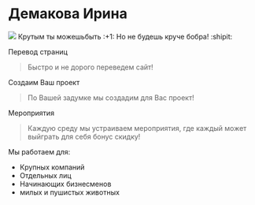 # Демакова Ирина
<img src="C:\Users\Гость.B407-08.006\Desktop\log.png">
Крутым ты можешьбыть :+1: Но не будешь круче бобра! :shipit:




Перевод страниц
> Быстро и не дорого переведем сайт!

Создаим Ваш проект
> По Вашей задумке мы создадим для Вас проект!

Мероприятия
> Каждую среду мы устраиваем мероприятия, где каждый может выйграть для себя бонус скидку!

Мы работаем для:
- Крупных компаний
- Отдельных лиц
- Начинающих бизнесменов
- милых и пушистых животных
